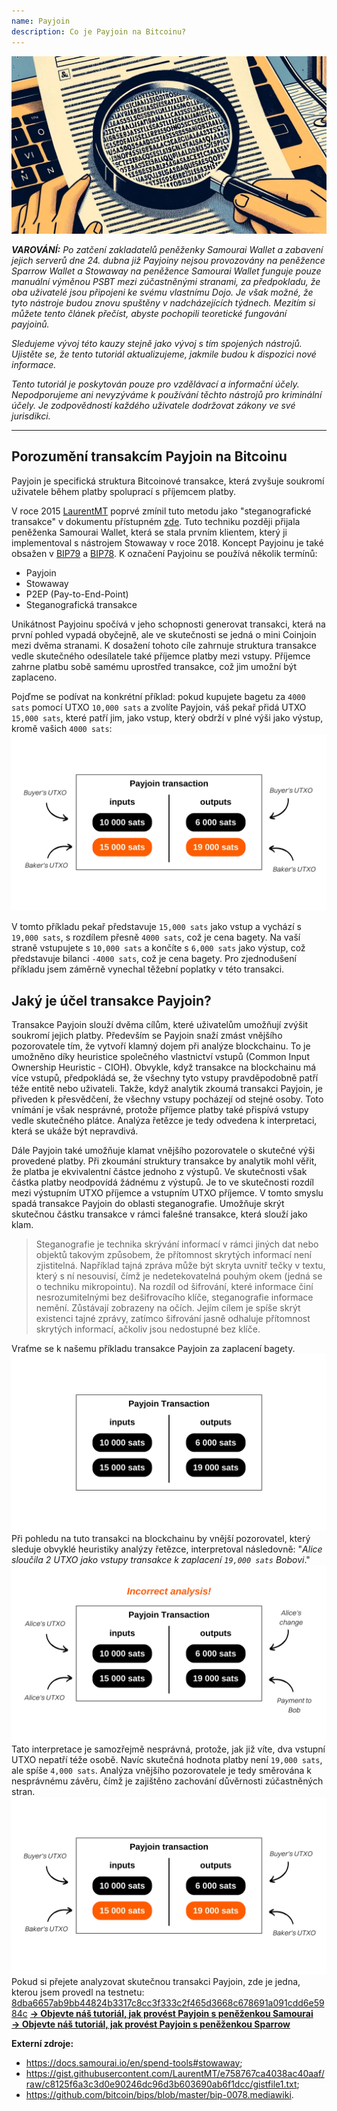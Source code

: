 ```yaml
---
name: Payjoin
description: Co je Payjoin na Bitcoinu?
---
```

![Náhled Payjoin - steganografie](assets/cover.webp)

***VAROVÁNÍ:** Po zatčení zakladatelů peněženky Samourai Wallet a zabavení jejich serverů dne 24. dubna již Payjoiny nejsou provozovány na peněžence Sparrow Wallet a Stowaway na peněžence Samourai Wallet funguje pouze manuální výměnou PSBT mezi zúčastněnými stranami, za předpokladu, že oba uživatelé jsou připojeni ke svému vlastnímu Dojo. Je však možné, že tyto nástroje budou znovu spuštěny v nadcházejících týdnech. Mezitím si můžete tento článek přečíst, abyste pochopili teoretické fungování payjoinů.*

_Sledujeme vývoj této kauzy stejně jako vývoj s tím spojených nástrojů. Ujistěte se, že tento tutoriál aktualizujeme, jakmile budou k dispozici nové informace._

_Tento tutoriál je poskytován pouze pro vzdělávací a informační účely. Nepodporujeme ani nevyzýváme k používání těchto nástrojů pro kriminální účely. Je zodpovědností každého uživatele dodržovat zákony ve své jurisdikci._

---
## Porozumění transakcím Payjoin na Bitcoinu

Payjoin je specifická struktura Bitcoinové transakce, která zvyšuje soukromí uživatele během platby spoluprací s příjemcem platby.

V roce 2015 [LaurentMT](https://twitter.com/LaurentMT) poprvé zmínil tuto metodu jako "steganografické transakce" v dokumentu přístupném [zde](https://gist.githubusercontent.com/LaurentMT/e758767ca4038ac40aaf/raw/c8125f6a3c3d0e90246dc96d3b603690ab6f1dcc/gistfile1.txt). Tuto techniku později přijala peněženka Samourai Wallet, která se stala prvním klientem, který ji implementoval s nástrojem Stowaway v roce 2018. Koncept Payjoinu je také obsažen v [BIP79](https://github.com/bitcoin/bips/blob/master/bip-0079.mediawiki) a [BIP78](https://github.com/bitcoin/bips/blob/master/bip-0078.mediawiki). K označení Payjoinu se používá několik termínů:
- Payjoin
- Stowaway
- P2EP (Pay-to-End-Point)
- Steganografická transakce

Unikátnost Payjoinu spočívá v jeho schopnosti generovat transakci, která na první pohled vypadá obyčejně, ale ve skutečnosti se jedná o mini Coinjoin mezi dvěma stranami. K dosažení tohoto cíle zahrnuje struktura transakce vedle skutečného odesílatele také příjemce platby mezi vstupy. Příjemce zahrne platbu sobě samému uprostřed transakce, což jim umožní být zaplaceno.

Pojďme se podívat na konkrétní příklad: pokud kupujete bagetu za `4000 sats` pomocí UTXO `10,000 sats` a zvolíte Payjoin, váš pekař přidá UTXO `15,000 sats`, které patří jim, jako vstup, který obdrží v plné výši jako výstup, kromě vašich `4000 sats`:
![Diagram transakce Payjoin](assets/en/1.webp)

V tomto příkladu pekař představuje `15,000 sats` jako vstup a vychází s `19,000 sats`, s rozdílem přesně `4000 sats`, což je cena bagety. Na vaší straně vstupujete s `10,000 sats` a končíte s `6,000 sats` jako výstup, což představuje bilanci `-4000 sats`, což je cena bagety. Pro zjednodušení příkladu jsem záměrně vynechal těžební poplatky v této transakci.
## Jaký je účel transakce Payjoin?
Transakce Payjoin slouží dvěma cílům, které uživatelům umožňují zvýšit soukromí jejich platby.
Především se Payjoin snaží zmást vnějšího pozorovatele tím, že vytvoří klamný dojem při analýze blockchainu. To je umožněno díky heuristice společného vlastnictví vstupů (Common Input Ownership Heuristic - CIOH). Obvykle, když transakce na blockchainu má více vstupů, předpokládá se, že všechny tyto vstupy pravděpodobně patří téže entitě nebo uživateli. Takže, když analytik zkoumá transakci Payjoin, je přiveden k přesvědčení, že všechny vstupy pocházejí od stejné osoby. Toto vnímání je však nesprávné, protože příjemce platby také přispívá vstupy vedle skutečného plátce. Analýza řetězce je tedy odvedena k interpretaci, která se ukáže být nepravdivá.

Dále Payjoin také umožňuje klamat vnějšího pozorovatele o skutečné výši provedené platby. Při zkoumání struktury transakce by analytik mohl věřit, že platba je ekvivalentní částce jednoho z výstupů. Ve skutečnosti však částka platby neodpovídá žádnému z výstupů. Je to ve skutečnosti rozdíl mezi výstupním UTXO příjemce a vstupním UTXO příjemce. V tomto smyslu spadá transakce Payjoin do oblasti steganografie. Umožňuje skrýt skutečnou částku transakce v rámci falešné transakce, která slouží jako klam.

> Steganografie je technika skrývání informací v rámci jiných dat nebo objektů takovým způsobem, že přítomnost skrytých informací není zjistitelná. Například tajná zpráva může být skryta uvnitř tečky v textu, který s ní nesouvisí, čímž je nedetekovatelná pouhým okem (jedná se o techniku mikropointu). Na rozdíl od šifrování, které informace činí nesrozumitelnými bez dešifrovacího klíče, steganografie informace nemění. Zůstávají zobrazeny na očích. Jejím cílem je spíše skrýt existenci tajné zprávy, zatímco šifrování jasně odhaluje přítomnost skrytých informací, ačkoliv jsou nedostupné bez klíče.

Vraťme se k našemu příkladu transakce Payjoin za zaplacení bagety.
![Schéma transakce Payjoin zvenčí](assets/en/2.webp)
Při pohledu na tuto transakci na blockchainu by vnější pozorovatel, který sleduje obvyklé heuristiky analýzy řetězce, interpretoval následovně: "*Alice sloučila 2 UTXO jako vstupy transakce k zaplacení `19,000 sats` Bobovi*."
![Nesprávná interpretace transakce Payjoin zvenčí](assets/en/3.webp)
Tato interpretace je samozřejmě nesprávná, protože, jak již víte, dva vstupní UTXO nepatří téže osobě. Navíc skutečná hodnota platby není `19,000 sats`, ale spíše `4,000 sats`. Analýza vnějšího pozorovatele je tedy směrována k nesprávnému závěru, čímž je zajištěno zachování důvěrnosti zúčastněných stran.![diagram transakce Payjoin](assets/en/1.webp)
Pokud si přejete analyzovat skutečnou transakci Payjoin, zde je jedna, kterou jsem provedl na testnetu: [8dba6657ab9bb44824b3317c8cc3f333c2f465d3668c678691a091cdd6e5984c](https://mempool.space/fr/testnet/tx/8dba6657ab9bb44824b3317c8cc3f333c2f465d3668c678691a091cdd6e5984c)
[**-> Objevte náš tutoriál, jak provést Payjoin s peněženkou Samourai**](https://planb.network/tutorials/privacy/payjoin-samourai-wallet)  
[**-> Objevte náš tutoriál, jak provést Payjoin s peněženkou Sparrow**](https://planb.network/tutorials/privacy/payjoin-sparrow-wallet)

**Externí zdroje:**
- https://docs.samourai.io/en/spend-tools#stowaway;
- https://gist.githubusercontent.com/LaurentMT/e758767ca4038ac40aaf/raw/c8125f6a3c3d0e90246dc96d3b603690ab6f1dcc/gistfile1.txt;
- https://github.com/bitcoin/bips/blob/master/bip-0078.mediawiki.